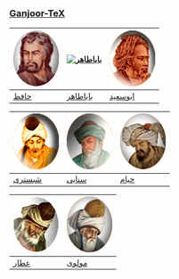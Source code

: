 ### [Ganjoor-TeX](manual.md)

[![حافظ](gif/hafez.gif)](pdf/hafez) | [![باباطاهر](gif/babatahe.gif)](pdf/babataher) | [![ابوسعید](gif/abusaeed.gif)](pdf/abusaeed)
---|---|---
[حافظ](pdf/hafez) | [باباطاهر](pdf/babataher) | [ابوسعید](pdf/abusaeed)


[![شبستری](gif/shabestari.gif)](pdf/shabestari) | [![سنایی](gif/sanaee.gif)](pdf/sanaee) | [![خیام](gif/khayyam.gif)](pdf/khayyam) 
---|---|---
[شبستری](pdf/shabestari) | [سنایی](pdf/sanaee) | [خیام](pdf/khayyam)

[![عطار](gif/attar.gif)](pdf/attar) | [![مولوی](gif/moulavi.gif)](pdf/moulavi) 
---|---
[عطار](pdf/attar) | [مولوی](pdf/moulavi)
